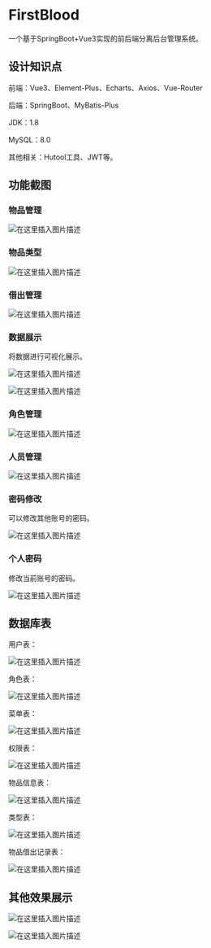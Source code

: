 # FirstBlood
一个基于SpringBoot+Vue3实现的前后端分离后台管理系统。

## 设计知识点

前端：Vue3、Element-Plus、Echarts、Axios、Vue-Router

后端：SpringBoot、MyBatis-Plus

JDK：1.8

MySQL：8.0

其他相关：Hutool工具、JWT等。



## 功能截图

### 物品管理

![在这里插入图片描述](https://img-blog.csdnimg.cn/c61429c688574ed8983b8066712441d2.png)




### 物品类型

![在这里插入图片描述](https://img-blog.csdnimg.cn/c1d6cb8b177d4008a32dbe34ce3754f6.png)




### 借出管理

![在这里插入图片描述](https://img-blog.csdnimg.cn/fdcc44cf98a044548403d7e5bcccec1b.png)




### 数据展示

将数据进行可视化展示。

![在这里插入图片描述](https://img-blog.csdnimg.cn/5ccfa9abf6c142e286467ec8cc2d6b3a.png)




![在这里插入图片描述](https://img-blog.csdnimg.cn/fcdc53b8b577481199c41f9f8c53f3fd.png)




### 角色管理

![在这里插入图片描述](https://img-blog.csdnimg.cn/43cd719eab9a4414a8207614c70a4923.png)


### 人员管理

![在这里插入图片描述](https://img-blog.csdnimg.cn/d1c874154a5445ccaad86aeae817e624.png)




### 密码修改

可以修改其他账号的密码。

![在这里插入图片描述](https://img-blog.csdnimg.cn/305296b8638547b7b55276ae275da87b.png)




### 个人密码

修改当前账号的密码。

![在这里插入图片描述](https://img-blog.csdnimg.cn/b4d822120b2943568d0ef930140fda15.png)




## 数据库表

用户表：

![在这里插入图片描述](https://img-blog.csdnimg.cn/ffa0e1b19e51407cb47e5f5af3b2f581.pngr)


角色表：

![在这里插入图片描述](https://img-blog.csdnimg.cn/5408000ed2194a60a354512c47b67dd0.png)




菜单表：

![在这里插入图片描述](https://img-blog.csdnimg.cn/6186631213644d5594cc455276778513.png)


权限表：

![在这里插入图片描述](https://img-blog.csdnimg.cn/c26a5a43d343482eb4328bf17506daa9.png)


物品信息表：

![在这里插入图片描述](https://img-blog.csdnimg.cn/8311abd58cda4b079797be274432c273.png)


类型表：

![在这里插入图片描述](https://img-blog.csdnimg.cn/983e5e498cf84f069eda82c61ef11699.png)


物品借出记录表：

![在这里插入图片描述](https://img-blog.csdnimg.cn/02d8994b1d484f03a130a9cbed5517e4.png)






## 其他效果展示

![在这里插入图片描述](https://img-blog.csdnimg.cn/d8a7051b01b64ec2acecb685d14c90ef.png)




![在这里插入图片描述](https://img-blog.csdnimg.cn/71250d4f00044d3fa39337e73333929d.png)



